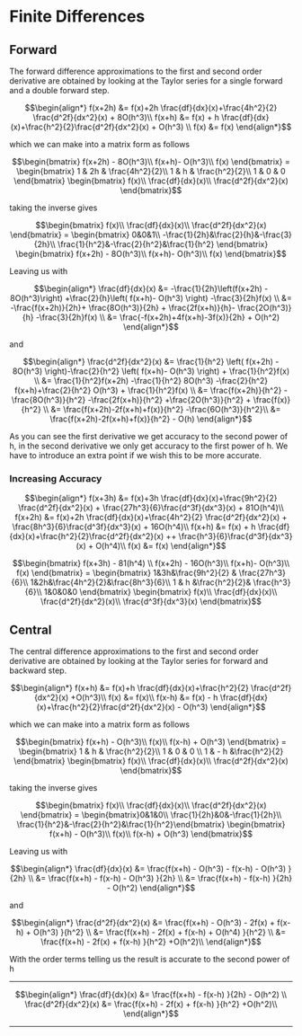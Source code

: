 # Finite Differences

## Forward

The forward difference approximations to the first and second order derivative are obtained by looking at the Taylor series for a single forward and a double forward step.
``` math
\begin{align*}
f(x+2h) &= f(x)+2h \frac{df}{dx}(x)+\frac{4h^2}{2} \frac{d^2f}{dx^2}(x) + 8O(h^3)\\
f(x+h) &= f(x) + h \frac{df}{dx}(x)+\frac{h^2}{2}\frac{d^2f}{dx^2}(x) + O(h^3) \\
f(x) &= f(x)
\end{align*}
```
which we can make into a matrix form as follows
``` math
\begin{bmatrix}
f(x+2h) - 8O(h^3)\\
f(x+h)- O(h^3)\\
f(x) 
\end{bmatrix} =
\begin{bmatrix}
1 & 2h & \frac{4h^2}{2}\\
1 & h & \frac{h^2}{2}\\
1 & 0 & 0
\end{bmatrix}
\begin{bmatrix}
f(x)\\
\frac{df}{dx}(x)\\
\frac{d^2f}{dx^2}(x)
\end{bmatrix}
```
taking the inverse gives
``` math
\begin{bmatrix}
f(x)\\
\frac{df}{dx}(x)\\
\frac{d^2f}{dx^2}(x)
\end{bmatrix} = \begin{bmatrix}
0&0&1\\
 -\frac{1}{2h}&\frac{2}{h}&-\frac{3}{2h}\\
 \frac{1}{h^2}&-\frac{2}{h^2}&\frac{1}{h^2}
\end{bmatrix}
\begin{bmatrix}
f(x+2h) - 8O(h^3)\\
f(x+h)- O(h^3)\\
f(x)
\end{bmatrix}
```
Leaving us with

``` math
\begin{align*}
\frac{df}{dx}(x) &= -\frac{1}{2h}\left(f(x+2h) - 8O(h^3)\right) +\frac{2}{h}\left( f(x+h)- O(h^3) \right) -\frac{3}{2h}f(x) \\
&= -\frac{f(x+2h)}{2h}+ \frac{8O(h^3)}{2h} + \frac{2f(x+h)}{h}- \frac{2O(h^3)}{h} -\frac{3}{2h}f(x) \\
&= \frac{-f(x+2h)+4f(x+h)-3f(x)}{2h} + O(h^2)
\end{align*}
```
and
``` math
\begin{align*}
\frac{d^2f}{dx^2}(x) &= \frac{1}{h^2} \left( f(x+2h) - 8O(h^3) \right)-\frac{2}{h^2} \left( f(x+h)- O(h^3) \right) + \frac{1}{h^2}f(x) \\
&= \frac{1}{h^2}f(x+2h) -\frac{1}{h^2} 8O(h^3) -\frac{2}{h^2} f(x+h)+\frac{2}{h^2}  O(h^3) + \frac{1}{h^2}f(x) \\
&= \frac{f(x+2h)}{h^2} -\frac{8O(h^3)}{h^2} -\frac{2f(x+h)}{h^2} +\frac{2O(h^3)}{h^2} + \frac{f(x)}{h^2} \\
&= \frac{f(x+2h)-2f(x+h)+f(x)}{h^2} -\frac{6O(h^3)}{h^2}\\
&= \frac{f(x+2h)-2f(x+h)+f(x)}{h^2} - O(h)
\end{align*}
```
As you can see the first derivative we get accuracy to the second power of h, in the second derivative we only get accuracy to the first power of h. We have to introduce an extra point if we wish this to be more accurate.

### Increasing Accuracy

``` math
\begin{align*}
f(x+3h) &= f(x)+3h \frac{df}{dx}(x)+\frac{9h^2}{2} \frac{d^2f}{dx^2}(x) + \frac{27h^3}{6}\frac{d^3f}{dx^3}(x) + 81O(h^4)\\
f(x+2h) &= f(x)+2h \frac{df}{dx}(x)+\frac{4h^2}{2} \frac{d^2f}{dx^2}(x) + \frac{8h^3}{6}\frac{d^3f}{dx^3}(x) + 16O(h^4)\\
f(x+h) &= f(x) + h \frac{df}{dx}(x)+\frac{h^2}{2}\frac{d^2f}{dx^2}(x) ++ \frac{h^3}{6}\frac{d^3f}{dx^3}(x) + O(h^4)\\
f(x) &= f(x)
\end{align*}
```

``` math
\begin{bmatrix}
f(x+3h) - 81(h^4) \\
f(x+2h) - 16O(h^3)\\
f(x+h)- O(h^3)\\
f(x) 
\end{bmatrix} =
\begin{bmatrix}
1&3h&\frac{9h^2}{2} &  \frac{27h^3}{6}\\
1&2h&\frac{4h^2}{2}&\frac{8h^3}{6}\\
1 & h &\frac{h^2}{2}& \frac{h^3}{6}\\
1&0&0&0
\end{bmatrix}
\begin{bmatrix}
f(x)\\
\frac{df}{dx}(x)\\
\frac{d^2f}{dx^2}(x)\\
\frac{d^3f}{dx^3}(x)
\end{bmatrix}
```

## Central

The central difference approximations to the first and second order derivative are obtained by looking at the Taylor series for forward and backward step.
``` math
\begin{align*}
f(x+h) &= f(x)+h \frac{df}{dx}(x)+\frac{h^2}{2} \frac{d^2f}{dx^2}(x) +O(h^3)\\
f(x) &= f(x)\\
f(x-h) &= f(x) - h \frac{df}{dx}(x)+\frac{h^2}{2}\frac{d^2f}{dx^2}(x) - O(h^3)
\end{align*}
```
which we can make into a matrix form as follows
``` math
\begin{bmatrix}
f(x+h) - O(h^3)\\
f(x)\\
f(x-h) + O(h^3)
\end{bmatrix} =
\begin{bmatrix}
1 & h & \frac{h^2}{2}\\
1 & 0 & 0 \\
1 & - h &\frac{h^2}{2}
\end{bmatrix}
\begin{bmatrix}
f(x)\\
\frac{df}{dx}(x)\\
\frac{d^2f}{dx^2}(x)
\end{bmatrix}
```
taking the inverse gives

``` math
\begin{bmatrix}
f(x)\\
\frac{df}{dx}(x)\\
\frac{d^2f}{dx^2}(x)
\end{bmatrix}
=
\begin{bmatrix}0&1&0\\ \frac{1}{2h}&0&-\frac{1}{2h}\\ \frac{1}{h^2}&-\frac{2}{h^2}&\frac{1}{h^2}\end{bmatrix}
\begin{bmatrix}
f(x+h) - O(h^3)\\
f(x)\\
f(x-h) + O(h^3)
\end{bmatrix}
```

Leaving us with

``` math
\begin{align*}
\frac{df}{dx}(x) &= \frac{f(x+h) - O(h^3) - f(x-h) - O(h^3) }{2h} \\
&= \frac{f(x+h) - f(x-h) - O(h^3) }{2h} \\
&= \frac{f(x+h) - f(x-h) }{2h} - O(h^2)
\end{align*}
```
and
``` math
\begin{align*}
\frac{d^2f}{dx^2}(x) &= \frac{f(x+h) - O(h^3) - 2f(x) + f(x-h) + O(h^3) }{h^2} \\
&= \frac{f(x+h) - 2f(x) + f(x-h) + O(h^4) }{h^2} \\
&= \frac{f(x+h) - 2f(x) + f(x-h) }{h^2} +O(h^2)\\
\end{align*}
```
With the order terms telling us the result is accurate to the second power of h

---

``` math
\begin{align*}
\frac{df}{dx}(x) &= \frac{f(x+h) - f(x-h) }{2h} - O(h^2) \\
\frac{d^2f}{dx^2}(x) &= \frac{f(x+h) - 2f(x) + f(x-h) }{h^2} +O(h^2)\\
\end{align*}
```
---
